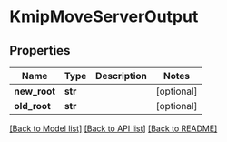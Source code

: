 # KmipMoveServerOutput

## Properties
Name | Type | Description | Notes
------------ | ------------- | ------------- | -------------
**new_root** | **str** |  | [optional] 
**old_root** | **str** |  | [optional] 

[[Back to Model list]](../README.md#documentation-for-models) [[Back to API list]](../README.md#documentation-for-api-endpoints) [[Back to README]](../README.md)


